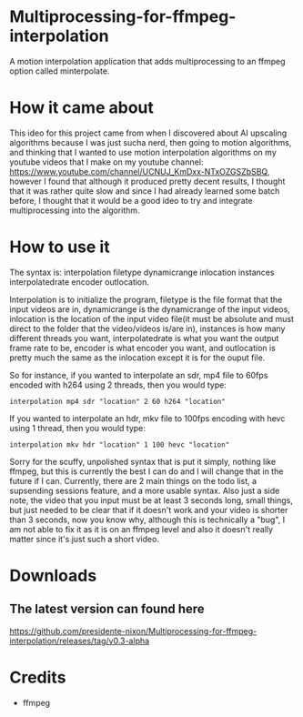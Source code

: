 # Multiprocessing-for-ffmpeg-interpolation
A motion interpolation application that adds multiprocessing to an ffmpeg option called minterpolate.

# How it came about
This ideo for this project came from when I discovered about AI upscaling algorithms because I was just sucha nerd, then going to motion algorithms, and thinking that I wanted to use motion interpolation algorithms on my youtube videos that I make on my youtube channel: https://www.youtube.com/channel/UCNUJ_KmDxx-NTxOZGSZbSBQ, however I found that although it produced pretty decent results, I thought that it was rather quite slow and since I had already learned some batch before, I thought that it would be a good ideo to try and integrate multiprocessing into the algorithm.

# How to use it
The syntax is: interpolation filetype dynamicrange inlocation instances interpolatedrate encoder outlocation.

Interpolation is to initialize the program, filetype is the file format that the input videos are in, dynamicrange is the dynamicrange of the input videos, inlocation is the location of the input video file(it must be absolute and must direct to the folder that the video/videos is/are in), instances is how many different threads you want, interpolatedrate is what you want the output frame rate to be, encoder is what encoder you want, and outlocation is pretty much the same as the inlocation except it is for the ouput file.

So for instance, if you wanted to interpolate an sdr, mp4 file to 60fps encoded with h264 using 2 threads, then you would type: 
```
interpolation mp4 sdr "location" 2 60 h264 "location"
```
If you wanted to interpolate an hdr, mkv file to 100fps encoding with hevc using 1 thread, then you would type:
```
interpolation mkv hdr "location" 1 100 hevc "location"
```
Sorry for the scuffy, unpolished syntax that is put it simply, nothing like ffmpeg, but this is currently the best I can do and I will change that in the future if I can. Currently, there are 2 main things on the todo list, a supsending sessions feature, and a more usable syntax. Also just a side note, the video that you input must be at least 3 seconds long, small things, but just needed to be clear that if it doesn't work and your video is shorter than 3 seconds, now you know why, although this is technically a "bug", I am not able to fix it as it is on an ffmpeg level and also it doesn't really matter since it's just such a short video.

# Downloads
## The latest version can found here
https://github.com/presidente-nixon/Multiprocessing-for-ffmpeg-interpolation/releases/tag/v0.3-alpha

# Credits
- ffmpeg
